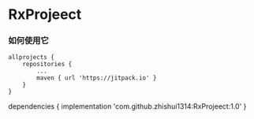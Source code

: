 # RxProjeect
### 如何使用它
	allprojects {
		repositories {
			...
			maven { url 'https://jitpack.io' }
		}
	}
	
dependencies {
	        implementation 'com.github.zhishui1314:RxProjeect:1.0'
	}
